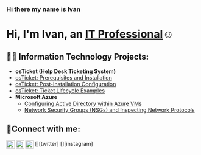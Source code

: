 ### Hi there my name is Ivan
<h1>Hi, I'm Ivan, an <a href="https://linkedin.com/in/ivan-navarro-1197b0113">IT Professional</a>☺</h1>

<h2>👨‍💻 Information Technology Projects:</h2>

- <b>osTicket (Help Desk Ticketing System)</b>
 - [osTicket: Prerequisites and Installation](https://github.com/joshmadakorcc/osticket-prereqs)
  - [osTicket: Post-Installation Configuration](https://github.com/IvanMadrigal5/post-install-config)
  - [osTicket: Ticket Lifecycle Examples](https://github.com/IvanMadrigal5/ticket-lifecycle)
- <b>Microsoft Azure</b>
  - [Configuring Active Directory within Azure VMs](https://github.com/IvanMadrigal5/configure-ad)
  - [Network Security Groups (NSGs) and Inspecting Network Protocols](https://github.com/IvanMadrigal5/azure-network-protocols)

<h2>🤳Connect with me:</h2>

[<img align="left" alt="Josh | Twitter" width="22px" src="https://cdn.jsdelivr.net/npm/simple-icons@v3/icons/twitter.svg" />][twitter]
[<img align="left" alt="Josh | LinkedIn" width="22px" src="https://cdn.jsdelivr.net/npm/simple-icons@v3/icons/linkedin.svg" />][linkedin]
[<img align="left" alt="Josh | Instagram" width="22px" src="https://cdn.jsdelivr.net/npm/simple-icons@v3/icons/instagram.svg" />][instagram]


[linkedin]: https://linkedin.com/in/Ivan
